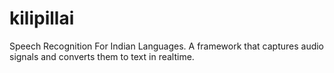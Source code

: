 # kilipillai
Speech Recognition For Indian Languages. A framework that captures audio signals and converts them to text in realtime.
